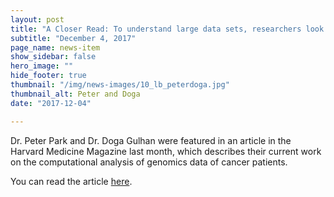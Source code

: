 ```yaml
---
layout: post
title: "A Closer Read: To understand large data sets, researchers look to tools that decipher patterns in natural language"
subtitle: "December 4, 2017"
page_name: news-item
show_sidebar: false
hero_image: ""
hide_footer: true
thumbnail: "/img/news-images/10_lb_peterdoga.jpg"
thumbnail_alt: Peter and Doga
date: "2017-12-04"

---
```


Dr. Peter Park and Dr. Doga Gulhan were featured in an article in the Harvard Medicine Magazine last month, which describes their current work on the computational analysis of genomics data of cancer patients.

You can read the article [here](http://magazine.hms.harvard.edu/environment/closer-read).

